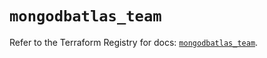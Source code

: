 # `mongodbatlas_team`

Refer to the Terraform Registry for docs: [`mongodbatlas_team`](https://registry.terraform.io/providers/mongodb/mongodbatlas/1.21.3/docs/resources/team).
